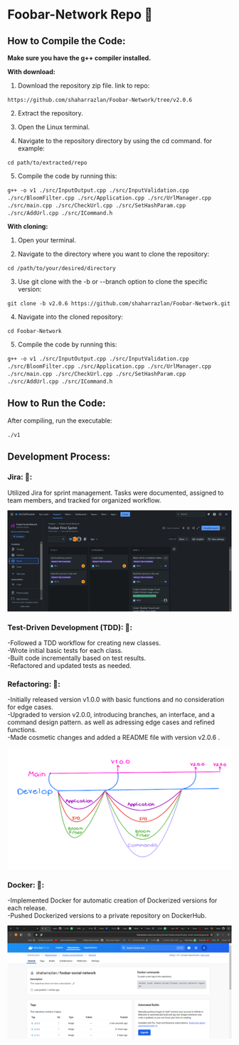 # Foobar-Network Repo :rocket:

## How to Compile the Code:

__Make sure you have the g++ compiler installed.__

__With download:__  

1. Download the repository zip file. link to repo:  

`https://github.com/shaharrazlan/Foobar-Network/tree/v2.0.6`  

2. Extract the repository.  

3. Open the Linux terminal.  

4. Navigate to the repository directory by using the cd command. for example:    

`cd path/to/extracted/repo`  

5. Compile the code by running this:  

<code>g++ -o v1 ./src/InputOutput.cpp ./src/InputValidation.cpp ./src/BloomFilter.cpp ./src/Application.cpp ./src/UrlManager.cpp ./src/main.cpp ./src/CheckUrl.cpp ./src/SetHashParam.cpp ./src/AddUrl.cpp ./src/ICommand.h</code>

__With cloning:__  

1. Open your terminal.

2. Navigate to the directory where you want to clone the repository:   

`cd /path/to/your/desired/directory`

3. Use git clone with the -b or --branch option to clone the specific version: 

`git clone -b v2.0.6 https://github.com/shaharrazlan/Foobar-Network.git`

4. Navigate into the cloned repository: 

`cd Foobar-Network`

5. Compile the code by running this:  

`g++ -o v1 ./src/InputOutput.cpp ./src/InputValidation.cpp ./src/BloomFilter.cpp ./src/Application.cpp ./src/UrlManager.cpp ./src/main.cpp ./src/CheckUrl.cpp ./src/SetHashParam.cpp ./src/AddUrl.cpp ./src/ICommand.h`

## How to Run the Code:  

After compiling, run the executable:  

`./v1`

## Development Process:
### Jira: 🌻:  
Utilized Jira for sprint management. Tasks were documented, assigned to team members, and tracked for organized workflow.

![Jira](proof/jira.png)

### Test-Driven Development (TDD): 🌻:  
-Followed a TDD workflow for creating new classes.  
-Wrote initial basic tests for each class.  
-Built code incrementally based on test results.  
-Refactored and updated tests as needed.

### Refactoring: 🌻:  
-Initially released version v1.0.0 with basic functions and no consideration for edge cases.  
-Upgraded to version v2.0.0, introducing branches, an interface, and a command design pattern. as well as adressing edge cases and refined functions.  
-Made cosmetic changes and added a README file with version v2.0.6 .

![Workflow](proof/workflow.png)

### Docker: 🌻:  
-Implemented Docker for automatic creation of Dockerized versions for each release.  
-Pushed Dockerized versions to a private repository on DockerHub.

![Image Alt Text](proof/docker.png)




